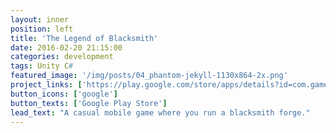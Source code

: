 ```yaml
---
layout: inner
position: left
title: 'The Legend of Blacksmith'
date: 2016-02-20 21:15:00
categories: development
tags: Unity C#
featured_image: '/img/posts/04_phantom-jekyll-1130x864-2x.png'
project_links: ['https://play.google.com/store/apps/details?id=com.gamemonsterz.lob_gpgs']
button_icons: ['google']
button_texts: ['Google Play Store']
lead_text: "A casual mobile game where you run a blacksmith forge."
---
```

